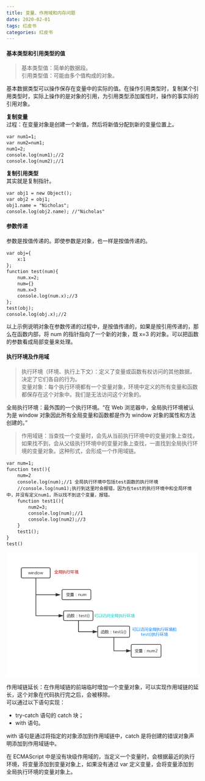 ```yaml
---
title: 变量、作用域和内存问题
date: 2020-02-01
tags: 红皮书
categories: 红皮书
---
```


#### 基本类型和引用类型的值

> 基本类型值：简单的数据段。</br>
> 引用类型值：可能由多个值构成的对象。

基本数据类型可以操作保存在变量中的实际的值。在操作引用类型时，复制某个引用类型时，实际上操作的是对象的引用，为引用类型添加属性时，操作的事实际的引用对象。</br>

<b>复制变量</b></br>
过程：在变量对象是创建一个新值，然后将新值分配到新的变量位置上。

```
var num1=1;
var num2=num1;
num1=2;
console.log(num1);//2
console.log(num2);//1
```

<b>复制引用类型</b></br>
其实就是复制指针。

```
var obj1 = new Object();
var obj2 = obj1;
obj1.name = "Nicholas";
console.log(obj2.name); //"Nicholas"
```

#### 参数传递

参数是按值传递的。即使参数是对象，也一样是按值传递的。

```
var obj={
    x:1
};
function test(num){
    num.x=2;
    num={}
    num.x=3
    console.log(num.x);//3
};
test(obj);
console.log(obj.x);//2
```

以上示例说明对象在参数传递的过程中，是按值传递的，如果是按引用传递的，那么在函数内部，将 num 的指针指向了一个新的对象，既 x=3 的对象。可以把函数的参数看成局部变量来处理。

#### 执行环境及作用域

> 执行环境（环境、执行上下文）：定义了变量或函数有权访问的其他数据，决定了它们各自的行为。</br>
> 变量对象：每个执行环境都有一个变量对象，环境中定义的所有变量和函数都保存在这个对象中。我们是无法访问这个对象的。

全局执行环境：最外围的一个执行环境。“在 Web 浏览器中，全局执行环境被认为是 window 对象因此所有全局变量和函数都是作为 window 对象的属性和方法创建的。”

> 作用域链：当查找一个变量时，会先从当前执行环境中的变量对象上查找，如果找不到，会从父级执行环境中的变量对象上查找，一直找到全局执行环境的变量对象。这种形式，会形成一个作用域链。

```
var num=1;
function test(){
    num=2
    console.log(num);//1 全局执行环境中包括test函数的执行环境
    //console.log(num1);执行到这里时会报错，因为在test的执行环境中和全局环境中，并没有定义num1，所以找不到这个变量，报错。
    function test1(){
        num2=3;
        console.log(num);//1
        console.log(num2);//3
    }
    test1();
}
test()
```

<img src="./img/执行环境.png" />

作用域链延长：在作用域链的前端临时增加一个变量对象，可以实现作用域链的延长，这个对象在代码执行完之后，会被移除。</br>
可以通过以下语句实现：

- try-catch 语句的 catch 块；
- with 语句。

with 语句是通过将指定的对象添加到作用域链中，catch 是将创建的错误对象声明添加到作用域链中。

在 ECMAScript 中是没有块级作用域的，当定义一个变量时，会根据最近的执行环境，将变量添加到变量对象上，如果没有通过 var 定义变量，会将变量添加到全局执行环境的变量对象上。

